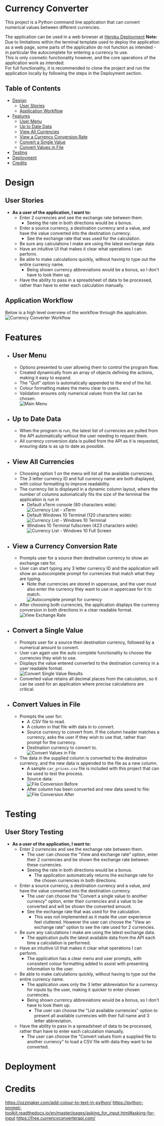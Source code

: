 # Currency Converter

This project is a Python command line application that can convert numerical values between different currencies.  

The application can be used in a web browser at [Heroku Deployment](https://currency-converter-sijil82.herokuapp.com/)
**Note:** Due to limitations within the terminal template used to deploy the application as a web page, some parts of the application do not function as intended - in particular the autocomplete for entering a currency to use.  
This is only cosmetic functionality however, and the core operations of the application work as intended.  
For full functionality, it is recommended to clone the project and run the application locally by following the steps in the Deployment section.  

## Table of Contents
* [Design](#design)
    * [User Stories](#user-stories)
    * [Application Workflow](#application-workflow)
* [Features](#features)
    * [User Menu](#user-menu)
    * [Up to Date Data](#up-to-date-data)
    * [View All Currencies](#view-all-currencies)
    * [View a Currency Conversion Rate](#view-a-currency-conversion-rate)
    * [Convert a Single Value](#convert-a-single-value)
    * [Convert Values in File](#convert-values-in-file)
* [Testing](#testing)
* [Deployment](#deployment)
* [Credits](#credits)

# Design
## User Stories
-  __As a user of the application, I want to:__
    - Enter 2 currencies and see the exchange rate between them.  
        - Seeing the rate in both directions would be a bonus.  
    - Enter a source currency, a destination currency and a value, and have the value converted into the destination currency.  
        - See the exchange rate that was used for the calculation.  
    - Be sure any calculations I make are using the latest exchange data.  
    - Have an intuitive UI that makes it clear what operations I can perform.  
    - Be able to make calculations quickly, without having to type out the entire currency name.  
        - Being shown currency abbreviations would be a bonus, so I don't have to look them up.  
    - Have the ability to pass in a spreadsheet of data to be processed, rather than have to enter each calculation manually.  
## Application Workflow
Below is a high level overview of the workflow through the application.  
![Currency Converter Workflow](readme-assets/images/currency-converter-workflow.png)
# Features
- ## User Menu
    - Options presented to user allowing them to control the program flow.  
    - Created dynamically from an array of objects defining the actions, making it easy to expand.  
    - The "Quit" option is automatically appended to the end of the list.  
    - Colour formatting makes the menu clear to users.  
    - Validation ensures only numerical values from the list can be chosen.  
    ![Main Menu](readme-assets/images/user_menu.png)
- ## Up to Date Data
    - When the program is run, the latest list of currencies are pulled from the API automatically without the user needing to request them.  
    - All currency conversion data is pulled from the API as it is requested, ensuring data is as up to date as possible.  
- ## View All Currencies
    - Choosing option 1 on the menu will list all the available currencies.  
    - The 3 letter currency ID and full currency name are both displayed, with colour formatting to improve readability.   
    - The currency list is displayed in a dynamic column layout, where the number of columns automatically fits the size of the terminal the application is run in  
        - Default xTerm console (80 characters wide):  
        ![Currency List - xTerm](readme-assets/images/currency_list_xterm.png)
        - Default Windows 10 Terminal (120 characters wide):  
        ![Currency List - Windows 10 Terminal](readme-assets/images/currency_list_win10_term.png)
        - Windows 10 Terminal fullscreen (423 characters wide):  
        ![Currency List - Windows 10 Full Screen](readme-assets/images/currency_list_win10_term_fullscreen.png)
- ## View a Currency Conversion Rate
    - Prompts user for a source then destination currency to show an exchange rate for.  
    - User can start typing any 3 letter currency ID and the application will show an autocomplete prompt for currencies that match what they are typing.  
        - Note that currencies are stored in uppercase, and the user must also enter the currency they want to use in uppercase for it to match.  
    ![Autocomplete prompt for currency](readme-assets/images/view_exchange_rate_autocomplete.png)
    - After choosing both currencies, the application displays the currency conversion in both directions in a clear readable format.  
    ![View Exchange Rate](readme-assets/images/view_exchange_rate_completed.png)
- ## Convert a Single Value  
    - Prompts user for a source then destination currency, followed by a numerical amount to convert.  
    - User can again use the auto complete functionality to choose the currencies they wish to use.    
    - Displays the value entered converted to the destination currency in a user readable format.  
    ![Convert Single Value Results](readme-assets/images/convert_value_results.png)  
    - Converted value retains all decimal places from the calculation, so it can be used for an application where precise calculations are critical.  
- ## Convert Values in File  
    - Prompts the user for:  
        - A .CSV file to read.  
        - A column in that file with data in to convert.  
        - Source currency to convert from. If the column header matches a currency, asks the user if they wish to use that, rather than prompt for the currency.  
        - Destination currency to convert to.  
    ![Convert Values in File](readme-assets/images/convert_file_process.png)
    - The data in the supplied column is converted to the destination currency, and the new data is appended to the file as a new column.  
        - A sample `car_prices.csv` file is included with this project that can be used to test the process.  
        - Source data:  
        ![File Conversion Before](readme-assets/images/file_conversion_before.png)
        - After column has been converted and new data saved to file:  
        ![File Conversion After](readme-assets/images/file_conversion_after.png)
# Testing
## User Story Testing
-  __As a user of the application, I want to:__
    - Enter 2 currencies and see the exchange rate between them.  
        - The user can choose the "View and exchange rate" option, enter their 2 currencies and be shown the exchange rate between these currencies.  
        - Seeing the rate in both directions would be a bonus.  
            - The application automatically returns the exchange rate for the chosen currencies in both directions.  
    - Enter a source currency, a destination currency and a value, and have the value converted into the destination currency.  
        - The user can choose the "Convert a single value to another currency" option, enter their currencies and a value to be converted and will be shown the converted amount.  
        - See the exchange rate that was used for the calculation.  
            - This was not implemented as it made the user experience feel cluttered. However the user can choose the "View an exchange rate" option to see the rate used for 2 currencies.
    - Be sure any calculations I make are using the latest exchange data.  
        - The application pulls the latest available data from the API each time a calculation is performed.
    - Have an intuitive UI that makes it clear what operations I can perform.  
        - The application has a clear menu and user prompts, with consistent colour formatting added to assist with presenting information to the user.  
    - Be able to make calculations quickly, without having to type out the entire currency name.  
        - The application uses only the 3 letter abbreviation for a currency for inputs by the user, making it quicker to enter chosen currencies.  
        - Being shown currency abbreviations would be a bonus, so I don't have to look them up.  
            - The user can choose the "List available currencies" option to present all available currencies with their full name and 3 letter abbreviation.  
    - Have the ability to pass in a spreadsheet of data to be processed, rather than have to enter each calculation manually.  
        - The user can choose the "Convert values from a supplied file to another currency" to load a CSV file with data they want to be converted.
# Deployment

# Credits
https://ozzmaker.com/add-colour-to-text-in-python/
https://python-prompt-toolkit.readthedocs.io/en/master/pages/asking_for_input.html#asking-for-input
https://free.currencyconverterapi.com/